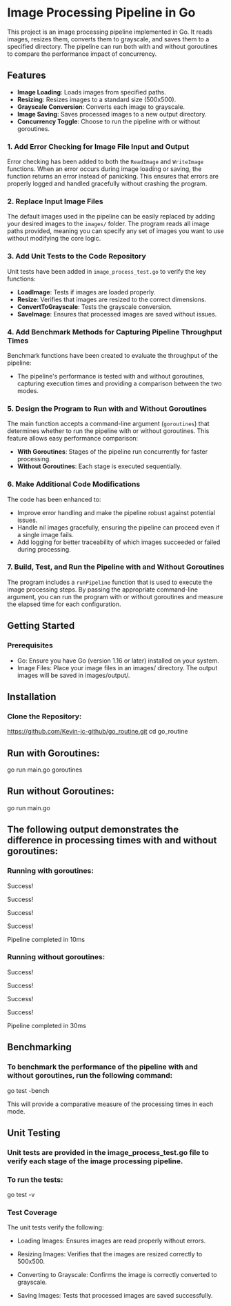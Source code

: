 # Image Processing Pipeline in Go

This project is an image processing pipeline implemented in Go. It reads images, resizes them, converts them to grayscale, and saves them to a specified directory. The pipeline can run both with and without goroutines to compare the performance impact of concurrency.

## Features

- **Image Loading**: Loads images from specified paths.
- **Resizing**: Resizes images to a standard size (500x500).
- **Grayscale Conversion**: Converts each image to grayscale.
- **Image Saving**: Saves processed images to a new output directory.
- **Concurrency Toggle**: Choose to run the pipeline with or without goroutines.

### 1. Add Error Checking for Image File Input and Output
Error checking has been added to both the `ReadImage` and `WriteImage` functions. When an error occurs during image loading or saving, the function returns an error instead of panicking. This ensures that errors are properly logged and handled gracefully without crashing the program.

### 2. Replace Input Image Files
The default images used in the pipeline can be easily replaced by adding your desired images to the `images/` folder. The program reads all image paths provided, meaning you can specify any set of images you want to use without modifying the core logic.

### 3. Add Unit Tests to the Code Repository
Unit tests have been added in `image_process_test.go` to verify the key functions:
- **LoadImage**: Tests if images are loaded properly.
- **Resize**: Verifies that images are resized to the correct dimensions.
- **ConvertToGrayscale**: Tests the grayscale conversion.
- **SaveImage**: Ensures that processed images are saved without issues.

### 4. Add Benchmark Methods for Capturing Pipeline Throughput Times
Benchmark functions have been created to evaluate the throughput of the pipeline:
- The pipeline's performance is tested with and without goroutines, capturing execution times and providing a comparison between the two modes.

### 5. Design the Program to Run with and Without Goroutines
The main function accepts a command-line argument (`goroutines`) that determines whether to run the pipeline with or without goroutines. This feature allows easy performance comparison:
- **With Goroutines**: Stages of the pipeline run concurrently for faster processing.
- **Without Goroutines**: Each stage is executed sequentially.

### 6. Make Additional Code Modifications
The code has been enhanced to:
- Improve error handling and make the pipeline robust against potential issues.
- Handle nil images gracefully, ensuring the pipeline can proceed even if a single image fails.
- Add logging for better traceability of which images succeeded or failed during processing.

### 7. Build, Test, and Run the Pipeline with and Without Goroutines
The program includes a `runPipeline` function that is used to execute the image processing steps. By passing the appropriate command-line argument, you can run the program with or without goroutines and measure the elapsed time for each configuration. 

## Getting Started
### Prerequisites
- Go: Ensure you have Go (version 1.16 or later) installed on your system.
- Image Files: Place your image files in an images/ directory. The output images will be saved in images/output/.


##  Installation
### Clone the Repository:
https://github.com/Kevin-jc-github/go_routine.git
cd go_routine

## Run with Goroutines:

go run main.go goroutines


## Run without Goroutines:

go run main.go

## The following output demonstrates the difference in processing times with and without goroutines:
### Running with goroutines:
Success!

Success!

Success!

Success!

Pipeline completed in 10ms



### Running without goroutines:
Success!

Success!

Success!

Success!

Pipeline completed in 30ms



## Benchmarking
### To benchmark the performance of the pipeline with and without goroutines, run the following command:
go test -bench 

This will provide a comparative measure of the processing times in each mode.

## Unit Testing
### Unit tests are provided in the image_process_test.go file to verify each stage of the image processing pipeline.

### To run the tests:
go test -v

### Test Coverage
The unit tests verify the following:

- Loading Images: Ensures images are read properly without errors.

- Resizing Images: Verifies that the images are resized correctly to 500x500.

- Converting to Grayscale: Confirms the image is correctly converted to grayscale.

- Saving Images: Tests that processed images are saved successfully.
